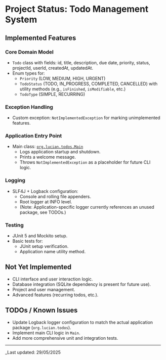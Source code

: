 # Project Status: Todo Management System

## Implemented Features

### Core Domain Model
- `Todo` class with fields: id, title, description, due date, priority, status, projectId, userId, createdAt, updatedAt.
- Enum types for:
  - `Priority` (LOW, MEDIUM, HIGH, URGENT)
  - `TodoStatus` (TODO, IN_PROGRESS, COMPLETED, CANCELLED) with utility methods (e.g., `isFinished`, `isModifiable`, etc.)
  - `TodoType` (SIMPLE, RECURRING)

### Exception Handling
- Custom exception: `NotImplementedException` for marking unimplemented features.

### Application Entry Point
- Main class: [`org.lucian.todos.Main`](src/main/java/org/lucian/todos/Main.java)
  - Logs application startup and shutdown.
  - Prints a welcome message.
  - Throws `NotImplementedException` as a placeholder for future CLI logic.

### Logging
- SLF4J + Logback configuration:
  - Console and rolling file appenders.
  - Root logger at INFO level.
  - (Note: Application-specific logger currently references an unused package, see TODOs.)

### Testing
- JUnit 5 and Mockito setup.
- Basic tests for:
  - JUnit setup verification.
  - Application name utility method.

## Not Yet Implemented

- CLI interface and user interaction logic.
- Database integration (SQLite dependency is present for future use).
- Project and user management.
- Advanced features (recurring todos, etc.).

## TODOs / Known Issues

- Update Logback logger configuration to match the actual application package (`org.lucian.todos`).
- Implement main CLI logic in `Main`.
- Add more comprehensive unit and integration tests.

---

_Last updated: 29/05/2025